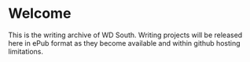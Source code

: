 <link rel="me" href="https://plasmatrap.com/@wdsouth">


# Welcome

This is the writing archive of WD South. Writing projects will be released here in ePub format as they become available and within github hosting limitations. 